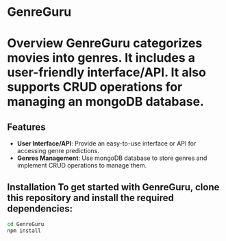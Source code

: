# GenreGuru

# Overview GenreGuru categorizes movies into genres. It includes a user-friendly interface/API. It also supports CRUD operations for managing an mongoDB database.

## Features

- **User Interface/API**: Provide an easy-to-use interface or API for accessing genre predictions.
- **Genres Management**: Use mongoDB database to store genres and implement CRUD operations to manage them.

## Installation To get started with GenreGuru, clone this repository and install the required dependencies:

```bash git clone https://github.com/JosaphatMurhabazi/GenreGuru
cd GenreGuru
npm install
```
